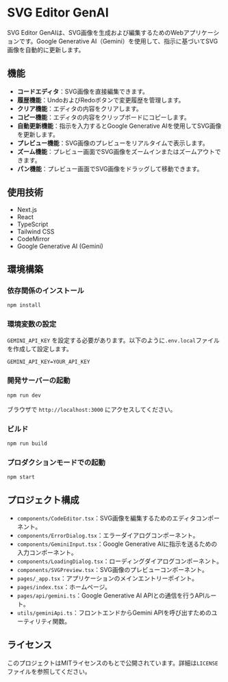 # SVG Editor GenAI

SVG Editor GenAIは、SVG画像を生成および編集するためのWebアプリケーションです。Google Generative AI（Gemini）を使用して、指示に基づいてSVG画像を自動的に更新します。

## 機能

- **コードエディタ**：SVG画像を直接編集できます。
- **履歴機能**：UndoおよびRedoボタンで変更履歴を管理します。
- **クリア機能**：エディタの内容をクリアします。
- **コピー機能**：エディタの内容をクリップボードにコピーします。
- **自動更新機能**：指示を入力するとGoogle Generative AIを使用してSVG画像を更新します。
- **プレビュー機能**：SVG画像のプレビューをリアルタイムで表示します。
- **ズーム機能**：プレビュー画面でSVG画像をズームインまたはズームアウトできます。
- **パン機能**：プレビュー画面でSVG画像をドラッグして移動できます。

## 使用技術

- Next.js
- React
- TypeScript
- Tailwind CSS
- CodeMirror
- Google Generative AI (Gemini)

## 環境構築

### 依存関係のインストール

```bash
npm install
```

### 環境変数の設定

`GEMINI_API_KEY` を設定する必要があります。以下のように`.env.local`ファイルを作成して設定します。

```plaintext
GEMINI_API_KEY=YOUR_API_KEY
```

### 開発サーバーの起動

```bash
npm run dev
```

ブラウザで `http://localhost:3000` にアクセスしてください。

### ビルド

```bash
npm run build
```

### プロダクションモードでの起動

```bash
npm start
```

## プロジェクト構成

- `components/CodeEditor.tsx`：SVG画像を編集するためのエディタコンポーネント。
- `components/ErrorDialog.tsx`：エラーダイアログコンポーネント。
- `components/GeminiInput.tsx`：Google Generative AIに指示を送るための入力コンポーネント。
- `components/LoadingDialog.tsx`：ローディングダイアログコンポーネント。
- `components/SVGPreview.tsx`：SVG画像のプレビューコンポーネント。
- `pages/_app.tsx`：アプリケーションのメインエントリーポイント。
- `pages/index.tsx`：ホームページ。
- `pages/api/gemini.ts`：Google Generative AI APIとの通信を行うAPIルート。
- `utils/geminiApi.ts`：フロントエンドからGemini APIを呼び出すためのユーティリティ関数。

## ライセンス

このプロジェクトはMITライセンスのもとで公開されています。詳細は`LICENSE`ファイルを参照してください。
